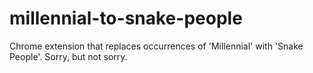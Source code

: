 # millennial-to-snake-people


Chrome extension that replaces occurrences of 'Millennial' with 'Snake People'. Sorry, but not sorry.